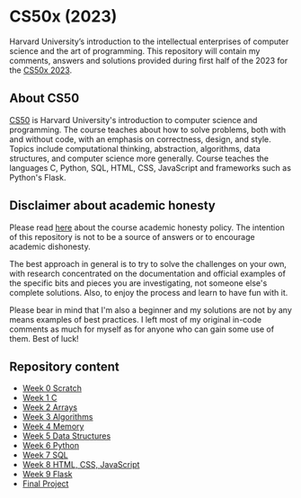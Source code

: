 # CS50x (2023)

Harvard University’s introduction to the intellectual enterprises of computer science and the art of programming. This repository will contain my comments, answers and solutions provided during first half of the 2023 for the [CS50x 2023](https://cs50.harvard.edu/x/2023/).

## About CS50

[CS50](https://pll.harvard.edu/course/cs50-introduction-computer-science?delta=0) is Harvard University's introduction to computer science and programming. The course teaches about how to solve problems, both with and without code, with an emphasis on correctness, design, and style. Topics include computational thinking, abstraction, algorithms, data structures, and computer science more generally. Course teaches the languages ​​C, Python, SQL, HTML, CSS, JavaScript and frameworks such as Python's Flask.

## Disclaimer about academic honesty

Please read [here](https://cs50.harvard.edu/x/2023/honesty/) about the course academic honesty policy. The intention of this repository is not to be a source of answers or to encourage academic dishonesty.

The best approach in general is to try to solve the challenges on your own, with research concentrated on the documentation and official examples of the specific bits and pieces you are investigating, not someone else's complete solutions. Also, to enjoy the process and learn to have fun with it.

Please bear in mind that I'm also a beginner and my solutions are not by any means examples of best practices. I left most of my original in-code comments as much for myself as for anyone who can gain some use of them. Best of luck!

## Repository content

- [Week 0 Scratch](https://scratch.mit.edu/projects/789060336)
- [Week 1 C](https://github.com/dbilanoski/cs50x-2023/tree/main/week-01)
- [Week 2 Arrays](https://github.com/dbilanoski/cs50x-2023/tree/main/week-02)
- [Week 3 Algorithms](https://github.com/dbilanoski/cs50x-2023/tree/main/week-03)
- [Week 4 Memory](https://github.com/dbilanoski/cs50x-2023/tree/main/week-04)
- [Week 5 Data Structures](https://github.com/dbilanoski/cs50x-2023/tree/main/week-05)
- [Week 6 Python](https://github.com/dbilanoski/cs50x-2023/tree/main/week-06)
- [Week 7 SQL](https://github.com/dbilanoski/cs50x-2023/tree/main/week-07)
- [Week 8 HTML, CSS, JavaScript](https://github.com/dbilanoski/cs50x-2023/tree/main/week-08)
- [Week 9 Flask](https://github.com/dbilanoski/cs50x-2023/tree/main/week-09)
- [Final Project](https://github.com/dbilanoski/formalize-it)


